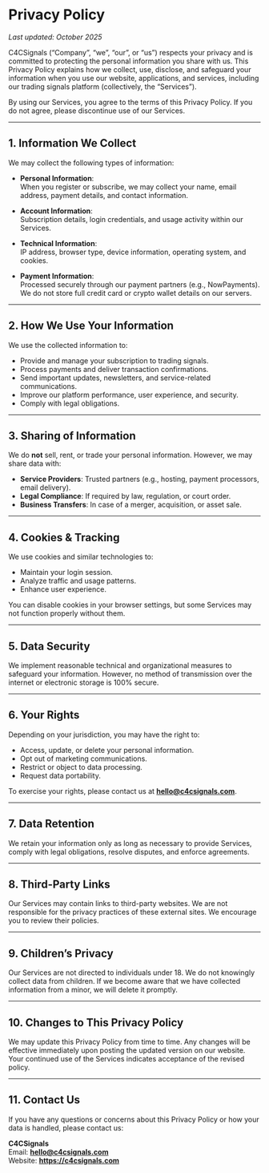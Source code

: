 # Privacy Policy  
_Last updated: October 2025_

C4CSignals (“Company”, “we”, “our”, or “us”) respects your privacy and is committed to protecting the personal information you share with us. This Privacy Policy explains how we collect, use, disclose, and safeguard your information when you use our website, applications, and services, including our trading signals platform (collectively, the “Services”).

By using our Services, you agree to the terms of this Privacy Policy. If you do not agree, please discontinue use of our Services.

---

## 1. Information We Collect  

We may collect the following types of information:

- **Personal Information**:  
  When you register or subscribe, we may collect your name, email address, payment details, and contact information.

- **Account Information**:  
  Subscription details, login credentials, and usage activity within our Services.

- **Technical Information**:  
  IP address, browser type, device information, operating system, and cookies.

- **Payment Information**:  
  Processed securely through our payment partners (e.g., NowPayments). We do not store full credit card or crypto wallet details on our servers.

---

## 2. How We Use Your Information  

We use the collected information to:  

- Provide and manage your subscription to trading signals.  
- Process payments and deliver transaction confirmations.  
- Send important updates, newsletters, and service-related communications.  
- Improve our platform performance, user experience, and security.  
- Comply with legal obligations.  

---

## 3. Sharing of Information  

We do **not** sell, rent, or trade your personal information. However, we may share data with:  

- **Service Providers**: Trusted partners (e.g., hosting, payment processors, email delivery).  
- **Legal Compliance**: If required by law, regulation, or court order.  
- **Business Transfers**: In case of a merger, acquisition, or asset sale.  

---

## 4. Cookies & Tracking  

We use cookies and similar technologies to:  

- Maintain your login session.  
- Analyze traffic and usage patterns.  
- Enhance user experience.  

You can disable cookies in your browser settings, but some Services may not function properly without them.

---

## 5. Data Security  

We implement reasonable technical and organizational measures to safeguard your information. However, no method of transmission over the internet or electronic storage is 100% secure.

---

## 6. Your Rights  

Depending on your jurisdiction, you may have the right to:  

- Access, update, or delete your personal information.  
- Opt out of marketing communications.  
- Restrict or object to data processing.  
- Request data portability.  

To exercise your rights, please contact us at **hello@c4csignals.com**.

---

## 7. Data Retention  

We retain your information only as long as necessary to provide Services, comply with legal obligations, resolve disputes, and enforce agreements.

---

## 8. Third-Party Links  

Our Services may contain links to third-party websites. We are not responsible for the privacy practices of these external sites. We encourage you to review their policies.

---

## 9. Children’s Privacy  

Our Services are not directed to individuals under 18. We do not knowingly collect data from children. If we become aware that we have collected information from a minor, we will delete it promptly.

---

## 10. Changes to This Privacy Policy  

We may update this Privacy Policy from time to time. Any changes will be effective immediately upon posting the updated version on our website. Your continued use of the Services indicates acceptance of the revised policy.

---

## 11. Contact Us  

If you have any questions or concerns about this Privacy Policy or how your data is handled, please contact us:  

**C4CSignals**  
Email: **hello@c4csignals.com**  
Website: **https://c4csignals.com**
